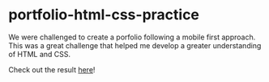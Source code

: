 # portfolio-html-css-practice


We were challenged to create a porfolio following a mobile first approach. This was a great challenge that helped me develop a greater understanding of HTML and CSS.

Check out the result [here](https://asm-dev.github.io/portfolio-html-css-practice/)!
